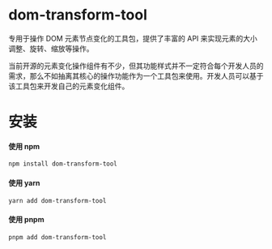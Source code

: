 # dom-transform-tool

专用于操作 DOM 元素节点变化的工具包，提供了丰富的 API 来实现元素的大小调整、旋转、缩放等操作。

当前开源的元素变化操作组件有不少，但其功能样式并不一定符合每个开发人员的需求，那么不如抽离其核心的操作功能作为一个工具包来使用。开发人员可以基于该工具包来开发自己的元素变化组件。

# 安装

#### 使用 npm

```shell
npm install dom-transform-tool
```

#### 使用 yarn

```shell
yarn add dom-transform-tool
```

#### 使用 pnpm

```shell
pnpm add dom-transform-tool
```
